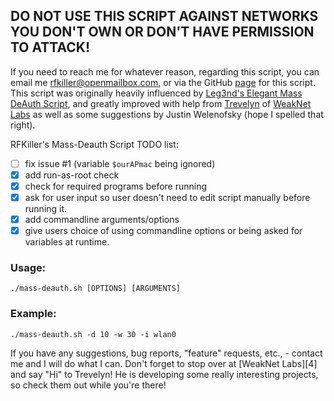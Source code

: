 DO NOT USE THIS SCRIPT AGAINST NETWORKS YOU DON'T OWN OR DON'T HAVE PERMISSION TO ATTACK!
-----------------------------------------------------------------------------------------

If you need to reach me for whatever reason, regarding this script, you can email me <rfkiller@openmailbox.com>, or via the GitHub [page] for this script. This script was originally heavily influenced by [Leg3nd's Elegant Mass DeAuth Script], and greatly improved with help from [Trevelyn] of [WeakNet Labs] as well as some suggestions by Justin Welenofsky (hope I spelled that right).

RFKiller's Mass-Deauth Script TODO list:
- [ ] fix issue #1 (variable `$ourAPmac` being ignored)
- [x] add run-as-root check
- [x] check for required programs before running
- [x] ask for user input so user doesn't need to edit script manually before running it.
- [x] add commandline arguments/options
- [x] give users choice of using commandline options or being asked for variables at runtime.

### Usage: 

    ./mass-deauth.sh [OPTIONS] [ARGUMENTS]

### Example: 

    ./mass-deauth.sh -d 10 -w 30 -i wlan0

If you have any suggestions, bug reports, "feature" requests, etc., - contact me and I will do what I can. Don't forget to stop over at [WeakNet Labs][4] and say "Hi" to Trevelyn! He is developing some really interesting projects, so check them out while you're there!

  [page]: https://github.com/RFKiller/mass-deauth
  [Leg3nd's Elegant Mass DeAuth Script]: http://jasagerpwn.googlecode.com/svn/trunk/src/deauth.sh
  [Trevelyn]: https://www.facebook.com/80211hacker "Trevelyn"
  [WeakNet Labs]: http://weaknetlabs.com "WeakNet Labs"
